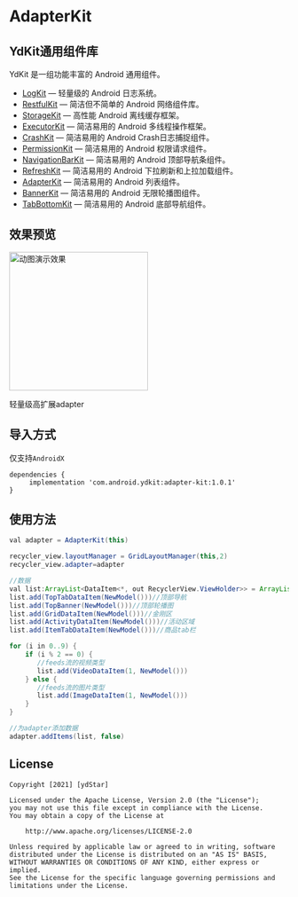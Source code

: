 # AdapterKit

## YdKit通用组件库
YdKit 是一组功能丰富的 Android 通用组件。

* [LogKit](https://github.com/ydstar/LogKit) — 轻量级的 Android 日志系统。
* [RestfulKit](https://github.com/ydstar/RestfulKit) — 简洁但不简单的 Android 网络组件库。
* [StorageKit](https://github.com/ydstar/StorageKit) — 高性能 Android 离线缓存框架。
* [ExecutorKit](https://github.com/ydstar/ExecutorKit) — 简洁易用的 Android 多线程操作框架。
* [CrashKit](https://github.com/ydstar/CrashKit) — 简洁易用的 Android Crash日志捕捉组件。
* [PermissionKit](https://github.com/ydstar/PermissionKit) — 简洁易用的 Android 权限请求组件。
* [NavigationBarKit](https://github.com/ydstar/NavigationBarKit) — 简洁易用的 Android 顶部导航条组件。
* [RefreshKit](https://github.com/ydstar/RefreshKit) — 简洁易用的 Android 下拉刷新和上拉加载组件。
* [AdapterKit](https://github.com/ydstar/AdapterKit) — 简洁易用的 Android 列表组件。
* [BannerKit](https://github.com/ydstar/BannerKit) — 简洁易用的 Android 无限轮播图组件。
* [TabBottomKit](https://github.com/ydstar/TabBottomKit) — 简洁易用的 Android 底部导航组件。


## 效果预览
<img src="https://github.com/ydstar/AdapterKit/blob/main/preview/show.gif" alt="动图演示效果" width="250px">

轻量级高扩展adapter

## 导入方式

仅支持`AndroidX`
```
dependencies {
     implementation 'com.android.ydkit:adapter-kit:1.0.1'
}
```

## 使用方法

```java
val adapter = AdapterKit(this)

recycler_view.layoutManager = GridLayoutManager(this,2)
recycler_view.adapter=adapter

//数据
val list:ArrayList<DataItem<*, out RecyclerView.ViewHolder>> = ArrayList()
list.add(TopTabDataItem(NewModel()))//顶部导航
list.add(TopBanner(NewModel()))//顶部轮播图
list.add(GridDataItem(NewModel()))//金刚区
list.add(ActivityDataItem(NewModel()))//活动区域
list.add(ItemTabDataItem(NewModel()))//商品tab栏

for (i in 0..9) {
    if (i % 2 == 0) {
       //feeds流的视频类型
       list.add(VideoDataItem(1, NewModel()))
    } else {
       //feeds流的图片类型
       list.add(ImageDataItem(1, NewModel()))
    }
}

//为adapter添加数据
adapter.addItems(list, false)
```


## License
```text
Copyright [2021] [ydStar]

Licensed under the Apache License, Version 2.0 (the "License");
you may not use this file except in compliance with the License.
You may obtain a copy of the License at

    http://www.apache.org/licenses/LICENSE-2.0

Unless required by applicable law or agreed to in writing, software
distributed under the License is distributed on an "AS IS" BASIS,
WITHOUT WARRANTIES OR CONDITIONS OF ANY KIND, either express or implied.
See the License for the specific language governing permissions and
limitations under the License.
```
